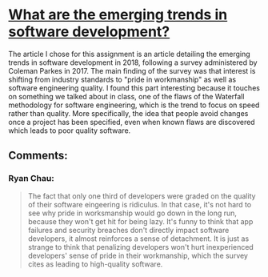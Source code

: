 # [What are the emerging trends in software development?](http://searchsoftwarequality.techtarget.com/photostory/252434264/What-are-the-emerging-trends-in-software-development/1/Make-software-engineering-quality-job-one)
The article I chose for this assignment is an article detailing the emerging trends in software development in 2018, following a survey administered by Coleman Parkes in 2017. The main finding of the survey was that interest is shifting from industry standards to "pride in workmanship" as well as software engineering quality. I found this part interesting because it touches on something we talked about in class, one of the flaws of the Waterfall methodology for software engineering, which is the trend to focus on speed rather than quality. More specifically, the idea that people avoid changes once a project has been specified, even when known flaws are discovered which leads to poor quality software.

## Comments:

### Ryan Chau:

> The fact that only one third of developers were graded on the quality of their software eingeering is ridiculus. In that case, it's not hard to see why pride in worksmanship would go down in the long run, because they won't get hit for being lazy. It's funny to think that app failures and security breaches don't directly impact software developers, it almost reinforces a sense of detachment. It is just as strange to think that penalizing developers won't hurt inexperienced developers' sense of pride in their workmanship, which the survey cites as leading to high-quality software.
